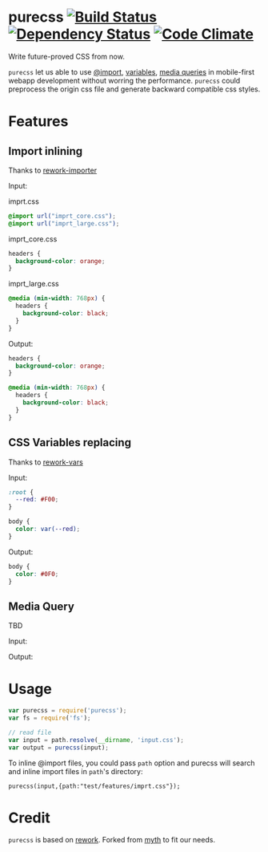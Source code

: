 purecss [![Build Status](https://travis-ci.org/mozilla-b2g/gaia.svg)](https://travis-ci.org/gasolin/purecss) [![Dependency Status](https://david-dm.org/gasolin/purecss.svg)](https://david-dm.org/gasolin/purecss) [![Code Climate](https://codeclimate.com/github/gasolin/purecss.png)](https://codeclimate.com/github/gasolin/purecss)
=======

Write future-proved CSS from now.

`purecss` let us able to use [@import](https://developer.mozilla.org/en-US/docs/Web/CSS/@import), [variables](https://developer.mozilla.org/en-US/docs/Web/CSS/Using_CSS_variables), [media queries](https://developer.mozilla.org/en-US/docs/Web/Guide/CSS/Media_queries) in mobile-first webapp development without worring the performance. `purecss` could preprocess the origin css file and generate backward compatible css styles.

Features
========

Import inlining
-----------------

Thanks to [rework-importer](https://github.com/simme/rework-importer)

Input:

imprt.css
```css
@import url("imprt_core.css");
@import url("imprt_large.css");
```

imprt_core.css
```css
headers {
  background-color: orange;
}
```

imprt_large.css
```css
@media (min-width: 768px) {
  headers {
    background-color: black;
  }
}
```

Output:
```css
headers {
  background-color: orange;
}

@media (min-width: 768px) {
  headers {
    background-color: black;
  }
}
```

CSS Variables replacing
--------------------------

Thanks to [rework-vars](https://github.com/visionmedia/rework-vars)

Input:

```css
:root {
  --red: #F00;
}

body {
  color: var(--red);
}
```

Output:

```css
body {
  color: #0F0;
}
```


Media Query
---------------

TBD

Input:


Output:


Usage
========

```js
var purecss = require('purecss');
var fs = require('fs');

// read file
var input = path.resolve(__dirname, 'input.css');
var output = purecss(input);
```

To inline @import files, you could pass `path` option and purecss will search and inline import files in `path`'s directory:

```
purecss(input,{path:"test/features/imprt.css"});
```

Credit
========
`purecss` is based on [rework](https://github.com/reworkcss/rework).
Forked from [myth](https://github.com/segmentio/myth) to fit our needs.
